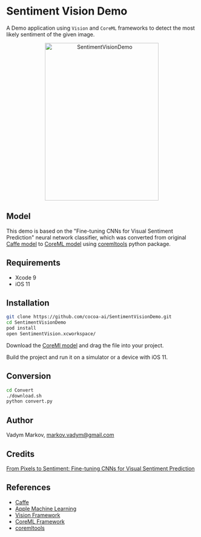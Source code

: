 # Sentiment Vision Demo

A Demo application using `Vision` and `CoreML` frameworks to detect the most
likely sentiment of the given image.

<div align="center">
<img src="https://github.com/cocoa-ai/SentimentVisionDemo/blob/master/Screenshot.png" alt="SentimentVisionDemo" width="300" height="416" />
</div>

## Model

This demo is based on the "Fine-tuning CNNs for Visual Sentiment Prediction"
neural network classifier, which was converted from original [Caffe model](https://github.com/imatge-upc/sentiment-2017-imavis)
to [CoreML model](https://drive.google.com/open?id=0B1ghKa_MYL6mZ0dITW5uZlgyNTg)
using [coremltools](https://pypi.python.org/pypi/coremltools) python package.

## Requirements

- Xcode 9
- iOS 11

## Installation

```sh
git clone https://github.com/cocoa-ai/SentimentVisionDemo.git
cd SentimentVisionDemo
pod install
open SentimentVision.xcworkspace/
```

Download the [CoreMl model](https://drive.google.com/open?id=0B1ghKa_MYL6mZ0dITW5uZlgyNTg)
and drag the file into your project.

Build the project and run it on a simulator or a device with iOS 11.

## Conversion

```sh
cd Convert
./download.sh
python convert.py
```

## Author

Vadym Markov, markov.vadym@gmail.com

## Credits

[From Pixels to Sentiment: Fine-tuning CNNs for Visual Sentiment Prediction](https://github.com/imatge-upc/sentiment-2017-imavis)

## References
- [Caffe](http://caffe.berkeleyvision.org)
- [Apple Machine Learning](https://developer.apple.com/machine-learning/)
- [Vision Framework](https://developer.apple.com/documentation/vision)
- [CoreML Framework](https://developer.apple.com/documentation/coreml)
- [coremltools](https://pypi.python.org/pypi/coremltools)
